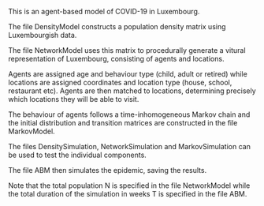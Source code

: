This is an agent-based model of COVID-19 in Luxembourg.



The file DensityModel constructs a population density matrix using Luxembourgish data.

The file NetworkModel uses this matrix to procedurally generate a vitural representation of Luxembourg, consisting of agents and locations.

 Agents are assigned age and behaviour type (child, adult or retired) while locations are assigned coordinates and location type (house, school, restaurant etc). Agents are then matched to locations, determining precisely which locations they will be able to visit.



The behaviour of agents follows a time-inhomogeneous Markov chain and the initial distribution and transition matrices are constructed in the file MarkovModel.



The files DensitySimulation, NetworkSimulation and MarkovSimulation can be used to test the individual components.



The file ABM then simulates the epidemic, saving the results.



Note that the total population N is specified in the file NetworkModel while the total duration of the simulation in weeks T is specified in the file ABM.